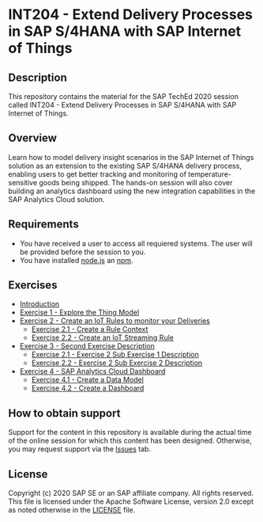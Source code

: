 # INT204 - Extend Delivery Processes in SAP S/4HANA with SAP Internet of Things

## Description

This repository contains the material for the SAP TechEd 2020 session called INT204 - Extend Delivery Processes in SAP S/4HANA with SAP Internet of Things. 

## Overview

Learn how to model delivery insight scenarios in the SAP Internet of Things solution as an extension to the existing SAP S/4HANA delivery process, enabling users to get better tracking and monitoring of temperature-sensitive goods being shipped. The hands-on session will also cover building an analytics dashboard using the new integration capabilities in the SAP Analytics Cloud solution.

## Requirements

- You have received a user to access all requiered systems. The user will be provided before the session to you.
- You have installed [node.js](https://nodejs.org/en/) an [npm](https://www.npmjs.com/get-npm).

## Exercises

- [Introduction](exercises/ex0/introduction.pdf)
- [Exercise 1 - Explore the Thing Model](exercises/ex1/)
- [Exercise 2 - Create an IoT Rules to monitor your Deliveries](exercises/ex2/)
    - [Exercise 2.1 - Create a Rule Context](exercises/ex2#exercise-21-sub-exercise-1-description)
    - [Exercise 2.2 - Create an IoT Streaming Rule](exercises/ex2#exercise-22-sub-exercise-2-description)
- [Exercise 3 - Second Exercise Description](exercises/ex2/)
    - [Exercise 2.1 - Exercise 2 Sub Exercise 1 Description](exercises/ex2#exercise-21-sub-exercise-1-description)
    - [Exercise 2.2 - Exercise 2 Sub Exercise 2 Description](exercises/ex2#exercise-22-sub-exercise-2-description)
- [Exercise 4 - SAP Analytics Cloud Dashboard](exercises/ex3/)
    - [Exercise 4.1 - Create a Data Model](/exercises/ex3#exercise-31---create-a-data-model)
    - [Exercise 4.2 - Create a Dashboard](/exercises/ex3#exercise-32---create-a-dashboard)



## How to obtain support

Support for the content in this repository is available during the actual time of the online session for which this content has been designed. Otherwise, you may request support via the [Issues](../../issues) tab.

## License
Copyright (c) 2020 SAP SE or an SAP affiliate company. All rights reserved. This file is licensed under the Apache Software License, version 2.0 except as noted otherwise in the [LICENSE](LICENSE) file.
